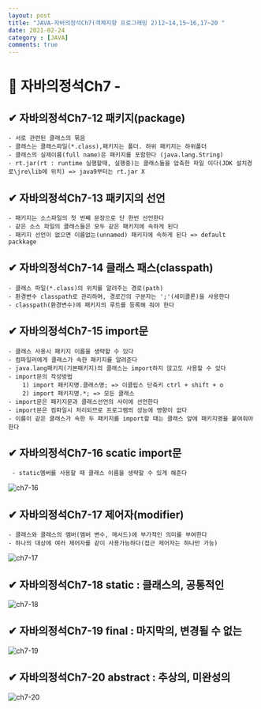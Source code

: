 ```yaml
---
layout: post
title: "JAVA-자바의정석Ch7(객체지향 프로그래밍 2)12~14,15~16,17~20 "
date: 2021-02-24
category : [JAVA]
comments: true
---
```


# 🔶 자바의정석Ch7 -

## ✔ 자바의정석Ch7-12 패키지(package)

    - 서로 관련된 클래스의 묶음 
    - 클래스는 클래스파일(*.class),패키지는 폴더. 하위 패키지는 하위폴더 
    - 클래스의 실제이름(full name)은 패키지를 포함한다 (java.lang.String)
    - rt.jar(rt : runtime 실행할때, 실행중)는 클래스들을 압축한 파일 이다(JDK 설치경로\jre\lib에 위치) => java9부터는 rt.jar X
    
## ✔ 자바의정석Ch7-13 패키지의 선언

    - 패키지는 소스파일의 첫 번째 문장으로 단 한번 선언한다
    - 같은 소스 파일의 클래스들은 모두 같은 패키지에 속하게 된다
    - 패키지 선언이 없으면 이름없는(unnamed) 패키지에 속하게 된다 => default packkage

## ✔ 자바의정석Ch7-14 클래스 패스(classpath)

    - 클래스 파일(*.class)의 위치를 알려주는 경로(path)
    - 환경변수 classpath로 관리하며, 경로간의 구분자는 ';'(세미콜론)을 사용한다
    - classpath(환경변수)에 패키지의 루트를 등록해 줘야 한다
    

## ✔ 자바의정석Ch7-15 import문

    - 클래스 사용시 패키지 이름을 생략할 수 있다
    - 컴파일러에게 클래스가 속한 패키지를 알려준다 
    - java.lang패키지(기본패키지)의 클래스는 import하지 않고도 사용할 수 있다    
    - import문의 작성방법
        1) import 패키지명.클래스명; => 이클립스 단축키 ctrl + shift + o
        2) import 패키지명.*; => 모든 클래스
    - import문은 패키지문과 클래스선언의 사이에 선언한다
    - import문은 컴파일시 처리되므로 프로그램의 성능에 영향이 없다
    - 이름이 같은 클래스가 속한 두 패키지를 import할 때는 클래스 앞에 패키지명을 붙여줘야 한다


## ✔ 자바의정석Ch7-16 scatic import문

     - static멤버를 사용할 때 클래스 이름을 생략할 수 있게 해준다

![ch7-16](https://user-images.githubusercontent.com/65608960/108950496-aaadce80-76a9-11eb-9798-e3536d02b6d4.JPG)

## ✔ 자바의정석Ch7-17 제어자(modifier)

    - 클래스와 클래스의 멤버(멤버 변수, 메서드)에 부가적인 의미를 부여한다
    - 하나의 대상에 여러 제어자를 같이 사용가능하다(접근 제어자는 하나만 가능)
![ch7-17](https://user-images.githubusercontent.com/65608960/108952165-67a12a80-76ac-11eb-9ab8-122ad2af5b1e.JPG)


## ✔ 자바의정석Ch7-18 static : 클래스의, 공통적인
![ch7-18](https://user-images.githubusercontent.com/65608960/108952162-67089400-76ac-11eb-9f97-83e4b5c5bf00.JPG)


## ✔ 자바의정석Ch7-19 final : 마지막의, 변경될 수 없는
![ch7-19](https://user-images.githubusercontent.com/65608960/108952160-666ffd80-76ac-11eb-8056-c18c807293ba.JPG)


## ✔ 자바의정석Ch7-20 abstract : 추상의, 미완성의
![ch7-20](https://user-images.githubusercontent.com/65608960/108952156-65d76700-76ac-11eb-9907-4991ecb18a9b.JPG)
